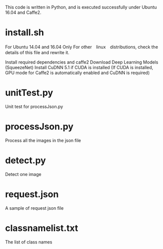 This code is written in Python, and is executed successfully under Ubuntu 16.04 and Caffe2.

install.sh
===========
For Ubuntu 14.04 and 16.04 Only
For other　linux　distributions, check the details of this file and rewrite it.
 
Install required dependencies and caffe2
Download Deep Learning Models (SqueezeNet)
Install CuDNN 5.1 if CUDA is installed (If CUDA is installed, GPU mode for Caffe2 is automatically enabled and CuDNN is required)

unitTest.py
============
Unit test for processJson.py


processJson.py
============
Process all the images in the json file


detect.py
============
Detect one image

request.json
============
A sample of request json file


classnamelist.txt
============
The list of class names






